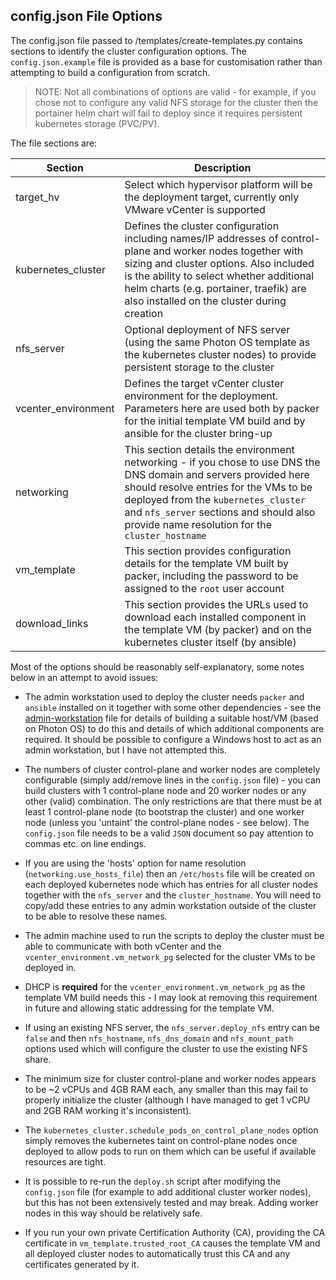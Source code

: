 ## config.json File Options

The config.json file passed to /templates/create-templates.py contains sections to identify the cluster configuration options. The `config.json.example` file is provided as a base for customisation rather than attempting to build a configuration from scratch.

>NOTE: Not all combinations of options are valid - for example, if you chose not to configure any valid NFS storage for the cluster then the portainer helm chart will fail to deploy since it requires persistent kubernetes storage (PVC/PV).

The file sections are:

|Section|Description|
|---|---|
|target_hv|Select which hypervisor platform will be the deployment target, currently only VMware vCenter is supported|
|kubernetes_cluster|Defines the cluster configuration including names/IP addresses of control-plane and worker nodes together with sizing and cluster options. Also included is the ability to select whether additional helm charts (e.g. portainer, traefik) are also installed on the cluster during creation|
|nfs_server|Optional deployment of NFS server (using the same Photon OS template as the kubernetes cluster nodes) to provide persistent storage to the cluster|
|vcenter_environment|Defines the target vCenter cluster environment for the deployment. Parameters here are used both by packer for the initial template VM build and by ansible for the cluster bring-up|
|networking|This section details the environment networking - if you chose to use DNS the DNS domain and servers provided here should resolve entries for the VMs to be deployed from the `kubernetes_cluster` and `nfs_server` sections and should also provide name resolution for the `cluster_hostname`|
|vm_template|This section provides configuration details for the template VM built by packer, including the password to be assigned to the `root` user account|
|download_links|This section provides the URLs used to download each installed component in the template VM (by packer) and on the kubernetes cluster itself (by ansible)|

Most of the options should be reasonably self-explanatory, some notes below in an attempt to avoid issues:

- The admin workstation used to deploy the cluster needs `packer` and `ansible` installed on it together with some other dependencies - see the [admin-workstation](admin-workstation.md) file for details of building a suitable host/VM (based on Photon OS) to do this and details of which additional components are required. It should be possible to configure a Windows host to act as an admin workstation, but I have not attempted this.

- The numbers of cluster control-plane and worker nodes are completely configurable (simply add/remove lines in the `config.json` file) - you can build clusters with 1 control-plane node and 20 worker nodes or any other (valid) combination. The only restrictions are that there must be at least 1 control-plane node (to bootstrap the cluster) and one worker node (unless you 'untaint' the control-plane nodes - see below). The `config.json` file needs to be a valid `JSON` document so pay attention to commas etc. on line endings.

- If you are using the 'hosts' option for name resolution (`networking.use_hosts_file`) then an `/etc/hosts` file will be created on each deployed kubernetes node which has entries for all cluster nodes together with the `nfs_server` and the `cluster_hostname`. You will need to copy/add these entries to any admin workstation outside of the cluster to be able to resolve these names.

- The admin machine used to run the scripts to deploy the cluster must be able to communicate with both vCenter and the `vcenter_environment.vm_network_pg` selected for the cluster VMs to be deployed in.

- DHCP is **required** for the `vcenter_environment.vm_network_pg` as the template VM build needs this - I may look at removing this requirement in future and allowing static addressing for the template VM.

- If using an existing NFS server, the `nfs_server.deploy_nfs` entry can be `false` and then `nfs_hostname`, `nfs_dns_domain` and `nfs_mount_path` options used which will configure the cluster to use the existing NFS share.

- The minimum size for cluster control-plane and worker nodes appears to be ~2 vCPUs and 4GB RAM each, any smaller than this may fail to properly initialize the cluster (although I have managed to get 1 vCPU and 2GB RAM working it's inconsistent).

- The `kubernetes_cluster.schedule_pods_on_control_plane_nodes` option simply removes the kubernetes taint on control-plane nodes once deployed to allow pods to run on them which can be useful if available resources are tight.

- It is possible to re-run the `deploy.sh` script after modifying the `config.json` file (for example to add additional cluster worker nodes), but this has not been extensively tested and may break. Adding worker nodes in this way should be relatively safe.

- If you run your own private Certification Authority (CA), providing the CA certificate in `vm_template.trusted_root_CA` causes the template VM and all deployed cluster nodes to automatically trust this CA and any certificates generated by it.

